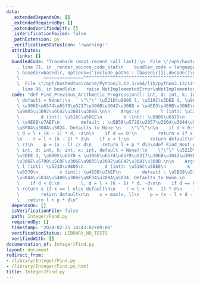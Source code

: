 ```yaml
---
data:
  _extendedDependsOn: []
  _extendedRequiredBy: []
  _extendedVerifiedWith: []
  _isVerificationFailed: false
  _pathExtension: py
  _verificationStatusIcon: ':warning:'
  attributes:
    links: []
  bundledCode: "Traceback (most recent call last):\n  File \"/opt/hostedtoolcache/Python/3.13.3/x64/lib/python3.13/site-packages/onlinejudge_verify/documentation/build.py\"\
    , line 71, in _render_source_code_stat\n    bundled_code = language.bundle(stat.path,\
    \ basedir=basedir, options={'include_paths': [basedir]}).decode()\n          \
    \         ~~~~~~~~~~~~~~~^^^^^^^^^^^^^^^^^^^^^^^^^^^^^^^^^^^^^^^^^^^^^^^^^^^^^^^^^^^^^^^^^^\n\
    \  File \"/opt/hostedtoolcache/Python/3.13.3/x64/lib/python3.13/site-packages/onlinejudge_verify/languages/python.py\"\
    , line 96, in bundle\n    raise NotImplementedError\nNotImplementedError\n"
  code: "def Find_Previous_Arithmetic_Progression(l: int, d: int, k: int, x: int,\
    \ default = None):\n    \"\"\" \u521D\u9805 l, \u516C\u5DEE d, \u9805\u6570 k\
    \ \u306E\u6574\u6570\u5217\u306B\u3042\u308B x \u4EE5\u4E0B\u306E\u6700\u5927\u306E\
    \u9805\u3092\u6C42\u3081\u308B.\n\n    Args:\n        l (int): \u521D\u9805\n\
    \        d (int): \u516C\u5DEE\n        k (int): \u9805\u6570\n        x (int):\
    \ \u4E0B\u7AEF\n        default : \u5B58\u5728\u3057\u306A\u3044\u5834\u5408\u306E\
    \u8FD4\u308A\u5024. Defaults to None.\n    \"\"\"\n\n    if d < 0:\n        l,\
    \ d = l + (k - 1) * d, -d\n\n    if d == 0:\n        return x if x == l else default\n\
    \n    r = l + (k - 1) * d\n    if x < l:\n        return default\n\n    x = min(x,\
    \ r)\n    p = (x - l) // d\n    return l + p * d\n\ndef Find_Next_Arithmetic_Progression(l:\
    \ int, d: int, k: int, x: int, default = None):\n    \"\"\" \u521D\u9805 l, \u516C\
    \u5DEE d, \u9805\u6570 k \u306E\u6574\u6570\u5217\u306B\u3042\u308B x \u4EE5\u4E0A\
    \u306E\u6700\u5C0F\u306E\u9805\u3092\u6C42\u3081\u308B.\n\n    Args:\n       \
    \ l (int): \u521D\u9805\n        d (int): \u516C\u5DEE\n        k (int): \u9805\
    \u6570\n        x (int): \u4E0B\u7AEF\n        default : \u5B58\u5728\u3057\u306A\
    \u3044\u5834\u5408\u306E\u8FD4\u308A\u5024. Defaults to None.\n    \"\"\"\n\n\
    \    if d < 0:\n        l, d = l + (k - 1) * d, -d\n\n    if d == 0:\n       \
    \ return x if x == l else default\n\n    r = l + (k - 1) * d\n    if r < x:\n\
    \        return default\n\n    x = max(x, l)\n    p = (x - l + d - 1) // d\n \
    \   return l + p * d\n"
  dependsOn: []
  isVerificationFile: false
  path: Integer/Find.py
  requiredBy: []
  timestamp: '2024-02-25 14:43:02+09:00'
  verificationStatus: LIBRARY_NO_TESTS
  verifiedWith: []
documentation_of: Integer/Find.py
layout: document
redirect_from:
- /library/Integer/Find.py
- /library/Integer/Find.py.html
title: Integer/Find.py
---
```

